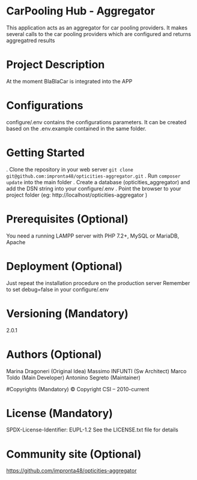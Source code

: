 # CarPooling Hub - Aggregator
This application acts as an aggregator for car pooling providers. It makes several calls to the car pooling providers which are configured and returns aggregatred results

# Project Description
At the moment BlaBlaCar is integrated into the APP

# Configurations
configure/.env contains the configurations parameters. It can be created based on the .env.example contained in the same folder.


# Getting Started
. Clone the repository in your web server
	```
		git clone git@github.com:impronta48/opticities-aggregator.git
	```
. Run ``` composer update ``` into the main folder
. Create a database (opticities_aggregator) and add the DSN string into your configure/.env
. Point the browser to your project folder (eg: http://localhost/opticities-aggregator )

# Prerequisites (Optional)
You need a running LAMPP server with PHP 7.2+, MySQL or MariaDB, Apache

# Deployment (Optional)
Just repeat the installation procedure on the production server
Remember to set debug=false in your configure/.env


# Versioning (Mandatory)
2.0.1

# Authors (Optional)
Marina Dragoneri (Original Idea)
Massimo INFUNTI (Sw Architect)
Marco Toldo (Main Developer)
Antonino Segreto (Maintainer)

#Copyrights (Mandatory)
© Copyright CSI – 2010-current

# License (Mandatory)
SPDX-License-Identifier: EUPL-1.2
See the LICENSE.txt file for details

# Community site (Optional)
https://github.com/impronta48/opticities-aggregator